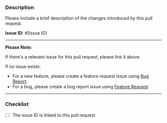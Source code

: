 ### Description

Please include a brief description of the changes introduced by this pull request.

**Issue ID:** #[Issue ID]

---

**Please Note:**

If there's a relevant issue for this pull request, please link it above.

If no issue exists:
- For a new feature, please create a feature request issue using [Bug Report](https://github.com/mohamedashraf-eng/VSEP/issues/new?assignees=&labels=bug&projects=vsep&template=bug_report.yml&title=%5BBug%5D%3A+).
- For a bug, please create a bug report issue using [Feature Request](https://github.com/mohamedashraf-eng/VSEP/issues/new?assignees=&labels=feature&projects=vsep&template=feature_request.yml&title=%5BFeature+Request%5D%3A+).

---

### Checklist

- [ ] The issue ID is linked to this pull request

